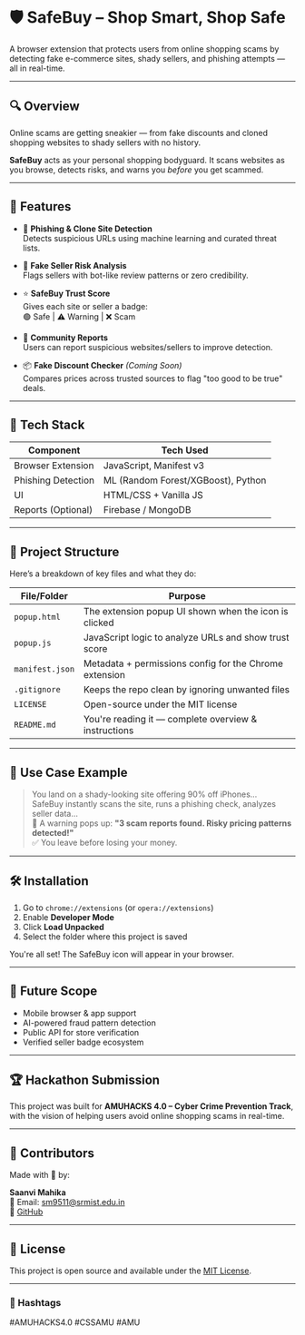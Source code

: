 # 🛡️ SafeBuy – Shop Smart, Shop Safe

A browser extension that protects users from online shopping scams by detecting fake e-commerce sites, shady sellers, and phishing attempts — all in real-time.

---

## 🔍 Overview

Online scams are getting sneakier — from fake discounts and cloned shopping websites to shady sellers with no history.

**SafeBuy** acts as your personal shopping bodyguard. It scans websites as you browse, detects risks, and warns you *before* you get scammed.

---

## 🚀 Features

- 🔗 **Phishing & Clone Site Detection**  
  Detects suspicious URLs using machine learning and curated threat lists.

- 🛒 **Fake Seller Risk Analysis**  
  Flags sellers with bot-like review patterns or zero credibility.

- ⭐ **SafeBuy Trust Score**  
  Gives each site or seller a badge:  
  🟢 Safe | ⚠️ Warning | ❌ Scam

- 📢 **Community Reports**  
  Users can report suspicious websites/sellers to improve detection.

- 📦 **Fake Discount Checker** *(Coming Soon)*  
  Compares prices across trusted sources to flag "too good to be true" deals.

---

## 🧠 Tech Stack

| Component            | Tech Used                       |
|---------------------|----------------------------------|
| Browser Extension    | JavaScript, Manifest v3          |
| Phishing Detection   | ML (Random Forest/XGBoost), Python |
| UI                   | HTML/CSS + Vanilla JS            |
| Reports (Optional)   | Firebase / MongoDB               |

---

## 📁 Project Structure

Here’s a breakdown of key files and what they do:

| File/Folder      | Purpose                                               |
|------------------|--------------------------------------------------------|
| `popup.html`     | The extension popup UI shown when the icon is clicked |
| `popup.js`       | JavaScript logic to analyze URLs and show trust score |
| `manifest.json`  | Metadata + permissions config for the Chrome extension |
| `.gitignore`     | Keeps the repo clean by ignoring unwanted files        |
| `LICENSE`        | Open-source under the MIT license                      |
| `README.md`      | You're reading it — complete overview & instructions   |

---

## 🎯 Use Case Example

> You land on a shady-looking site offering 90% off iPhones...  
> SafeBuy instantly scans the site, runs a phishing check, analyzes seller data…  
> 🚨 A warning pops up: **"3 scam reports found. Risky pricing patterns detected!"**  
> ✅ You leave before losing your money.

---

## 🛠️ Installation

1. Go to `chrome://extensions` (or `opera://extensions`)
2. Enable **Developer Mode**
3. Click **Load Unpacked**
4. Select the folder where this project is saved

You're all set! The SafeBuy icon will appear in your browser.

---

## 🌱 Future Scope

- Mobile browser & app support  
- AI-powered fraud pattern detection  
- Public API for store verification  
- Verified seller badge ecosystem

---

## 🏆 Hackathon Submission

This project was built for **AMUHACKS 4.0 – Cyber Crime Prevention Track**, with the vision of helping users avoid online shopping scams in real-time.

---

## 🤝 Contributors

Made with 💙 by:

**Saanvi Mahika**  
📧 Email: sm9511@srmist.edu.in  
🔗 [GitHub](https://github.com/senviii)

---

## 📄 License

This project is open source and available under the [MIT License](LICENSE).

---

### 🔖 Hashtags
#AMUHACKS4.0 #CSSAMU #AMU

